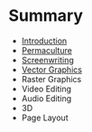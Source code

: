 # Summary

* [Introduction](README.md)
* [Permaculture](permaculture.md)
* [Screenwriting](screenwriting.md)
* [Vector Graphics](vector_graphics.md)
* Raster Graphics
* Video Editing
* Audio Editing
* 3D
* Page Layout

